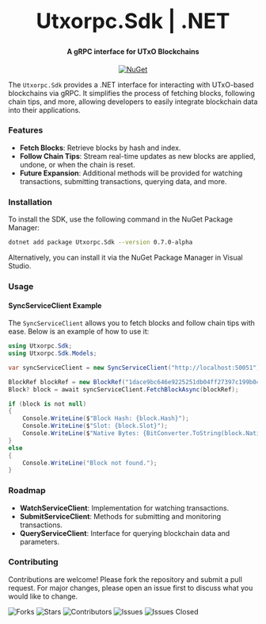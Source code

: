 <div align="center">
  <h1 style="font-size: 3em;">Utxorpc.Sdk | .NET</h1>
  <h4>A gRPC interface for UTxO Blockchains</h4>
</div>
<div align="center">
  <a href="https://www.nuget.org/packages/Utxorpc.Sdk/">
    <img src="https://img.shields.io/nuget/v/Utxorpc.Sdk.svg" alt="NuGet">
  </a>
</div>

The `Utxorpc.Sdk` provides a .NET interface for interacting with UTxO-based blockchains via gRPC. It simplifies the process of fetching blocks, following chain tips, and more, allowing developers to easily integrate blockchain data into their applications.

### Features

- **Fetch Blocks**: Retrieve blocks by hash and index.
- **Follow Chain Tips**: Stream real-time updates as new blocks are applied, undone, or when the chain is reset.
- **Future Expansion**: Additional methods will be provided for watching transactions, submitting transactions, querying data, and more.

### Installation

To install the SDK, use the following command in the NuGet Package Manager:

```bash
dotnet add package Utxorpc.Sdk --version 0.7.0-alpha
```

Alternatively, you can install it via the NuGet Package Manager in Visual Studio.

### Usage

#### SyncServiceClient Example

The `SyncServiceClient` allows you to fetch blocks and follow chain tips with ease. Below is an example of how to use it:

```csharp
using Utxorpc.Sdk;
using Utxorpc.Sdk.Models;

var syncServiceClient = new SyncServiceClient("http://localhost:50051");

BlockRef blockRef = new BlockRef("1dace9bc646e9225251db04ff27397c199b04ec3f83c94cad28c438c3e7eeb50", 67823979);
Block? block = await syncServiceClient.FetchBlockAsync(blockRef);

if (block is not null)
{
    Console.WriteLine($"Block Hash: {block.Hash}");
    Console.WriteLine($"Slot: {block.Slot}");
    Console.WriteLine($"Native Bytes: {BitConverter.ToString(block.NativeBytes)}");
}
else
{
    Console.WriteLine("Block not found.");
}

```

### Roadmap

- **WatchServiceClient**: Implementation for watching transactions.
- **SubmitServiceClient**: Methods for submitting and monitoring transactions.
- **QueryServiceClient**: Interface for querying blockchain data and parameters.

### Contributing

Contributions are welcome! Please fork the repository and submit a pull request. For major changes, please open an issue first to discuss what you would like to change.

![Forks](https://img.shields.io/github/forks/utxorpc/dotnet-sdk.svg?style=social) 
![Stars](https://img.shields.io/github/stars/utxorpc/dotnet-sdk.svg?style=social) 
![Contributors](https://img.shields.io/github/contributors/utxorpc/dotnet-sdk.svg) 
![Issues](https://img.shields.io/github/issues/utxorpc/dotnet-sdk.svg) 
![Issues Closed](https://img.shields.io/github/issues-closed/utxorpc/dotnet-sdk.svg) 


